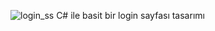 
![login_ss](https://github.com/user-attachments/assets/05efa3cd-5074-424e-926b-de2fc64154a8)
C# ile basit bir login sayfası tasarımı
